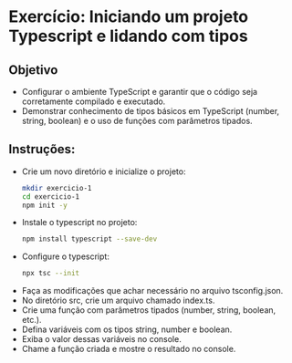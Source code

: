 # Exercício: Iniciando um projeto Typescript e lidando com tipos

## Objetivo
- Configurar o ambiente TypeScript e garantir que o código seja corretamente compilado e executado.
- Demonstrar conhecimento de tipos básicos em TypeScript (number, string, boolean) e o uso de funções com parâmetros tipados.

## Instruções:

- Crie um novo diretório e inicialize o projeto:
  ```bash
  mkdir exercicio-1
  cd exercicio-1
  npm init -y

- Instale o typescript no projeto:
  ```bash
  npm install typescript --save-dev

- Configure o typescript:
  ```bash
  npx tsc --init

- Faça as modificações que achar necessário no arquivo tsconfig.json.  
- No diretório src, crie um arquivo chamado index.ts.
- Crie uma função com parâmetros tipados (number, string, boolean, etc.).
- Defina variáveis com os tipos string, number e boolean.
- Exiba o valor dessas variáveis no console.
- Chame a função criada e mostre o resultado no console.


